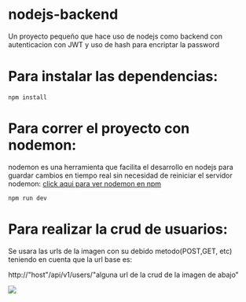 # nodejs-backend
Un proyecto pequeño que hace uso de nodejs como backend con autenticacion con JWT y uso de hash para encriptar la password

# Para instalar las dependencias:

```
npm install
```
# Para correr el proyecto con nodemon:

nodemon es una herramienta que facilita el desarrollo en nodejs para guardar cambios en tiempo real sin necesidad de reiniciar el servidor
nodemon: <a href="https://www.npmjs.com/package/nodemon">click aqui para ver nodemon en npm</a>
```
npm run dev
```
# Para realizar la crud de usuarios:
Se usara las urls de la imagen con su debido metodo(POST,GET, etc) teniendo en cuenta que la url base es: <div style="width:100%"></div>
http://"host"/api/v1/users/"alguna url de la crud de la imagen de abajo"
<div style="width:100%"></div>
<img src="https://i.imgur.com/3KXIWrH.png">
